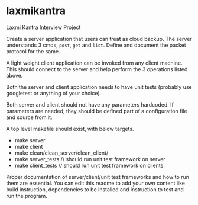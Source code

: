 # laxmikantra
Laxmi Kantra Interview Project

Create a server application that users can treat as cloud backup.
The server understands 3 cmds, `post`, `get` and `list`.
Define and document the packet protocol for the same.

A light weight client application can be invoked from any client machine.
This should connect to the server and help perform the 3 operations listed above.

Both the server and client application needs to have unit tests (probably use googletest or anything of your choice).

Both server and client should not have any parameters hardcoded. If parameters are needed, they
should be defined part of a configuration file and source from it.

A top level makefile should exist, with below targets.
* make server
* make client
* make clean/clean_server/clean_client/
* make server_tests // should run unit test framework on server
* make client_tests // should run unit test framework on clients.

Proper documentation of server/client/unit test frameworks and how to run them are essential. You can edit this readme to add your own content like build instruction, dependencies to be installed and instruction to test and run the program.

